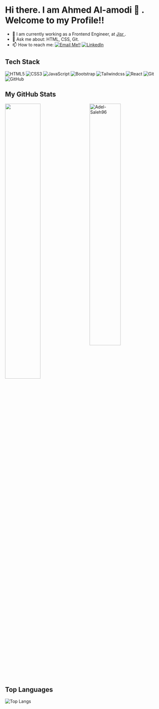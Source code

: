 # Hi there. I am Ahmed Al-amodi 👋 . Welcome to my Profile!!

- 🔭 I am currently working as a Frontend Engineer, at <a href="https://www.jisr.net/" target="_blank" title="Jisr"> Jisr </a>.
- 💬 Ask me about: HTML, CSS,  Git.
- 📫 How to reach me: <a href="mailto:amodi.ahmedaziz@gmail.com">![Email Me!!](https://img.shields.io/badge/Gmail-D14836?style=flat&logo=gmail&logoColor=white)</a> 
<a href="https://www.linkedin.com/in/ahmed-alamodi">![LinkedIn](https://img.shields.io/badge/LinkedIn-0077B5?style=flat&logo=LinkedIn&logoColor=white)</a>


## Tech Stack
<p>
  <img alt="HTML5" src="https://img.shields.io/badge/-HTML5-E34F26?logo=html5&logoColor=white"/>
  <img alt="CSS3" src="https://img.shields.io/badge/-CSS3-1572B6?logo=css3"/>
  <img alt="JavaScript" src="https://shields.io/badge/JavaScript-F7DF1E?logo=JavaScript&logoColor=000"/>
  <img alt="Bootstrap" src="https://img.shields.io/badge/-Bootstrap-563D7C?logo=bootstrap"/>
  <img alt="Tailwindcss" src="https://img.shields.io/badge/tailwindcss-0F172A?&logo=tailwindcss"/>
  <img alt="React" src="https://shields.io/badge/react-black?logo=react"/>

  <img alt="Git" src="https://img.shields.io/badge/-Git-black?logo=git"/>
  <img alt="GitHub" src="https://img.shields.io/badge/-GitHub-181717?logo=github"/>
</p>

## My GitHub Stats

 <img src="https://github-readme-stats.vercel.app/api?username=Adel-Saleh96&show_icons=true&theme=gotham" alt="Adel-Saleh96" width="45%" align="right"/>
 <img  src="https://github-readme-streak-stats.herokuapp.com/?user=Adel-Saleh96&theme=dark" width="48%" >
 
## Top Languages
  
  ![Top Langs](https://github-readme-stats.vercel.app/api/top-langs/?username=Adel-Saleh96&layout=compact)
  
